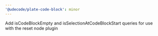 ```yaml
---
'@udecode/plate-code-block': minor
---
```


Add isCodeBlockEmpty and isSelectionAtCodeBlockStart queries for use with the reset node plugin
